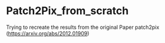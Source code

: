 # Patch2Pix_from_scratch
Trying to recreate the results from the original Paper patch2pix (https://arxiv.org/abs/2012.01909)
